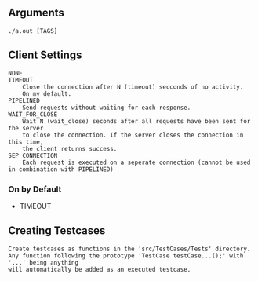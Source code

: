 ## Arguments
	./a.out [TAGS]
## Client Settings
	NONE
	TIMEOUT
		Close the connection after N (timeout) secconds of no activity.
		On my default.
	PIPELINED
		Send requests without waiting for each response.
	WAIT_FOR_CLOSE
		Wait N (wait_close) seconds after all requests have been sent for the server
		to close the connection. If the server closes the connection in this time,
		the client returns success.
	SEP_CONNECTION
		Each request is executed on a seperate connection (cannot be used in combination with PIPELINED)

### On by Default
- TIMEOUT

## Creating Testcases
	Create testcases as functions in the 'src/TestCases/Tests' directory.
	Any function following the prototype 'TestCase testCase...();' with '...' being anything
	will automatically be added as an executed testcase.
